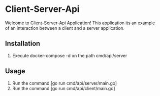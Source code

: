 # Client-Server-Api

Welcome to Client-Server-Api Application! This application its an example of an interaction between a client and a server application.

## Installation

1. Execute docker-compose -d on the path cmd/api/server

## Usage

1. Run the command [go run cmd/api/server/main.go]
2. Run the command [go run cmd/api/client/main.go]
